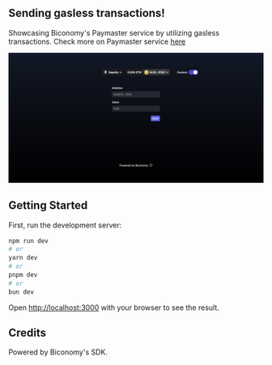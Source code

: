 ## Sending gasless transactions!

Showcasing Biconomy's Paymaster service by utilizing gasless transactions.
Check more on Paymaster service [here](https://docs.biconomy.io/paymaster)

![Homepage](readme/web3-transaction-manager.png)

## Getting Started

First, run the development server:

```bash
npm run dev
# or
yarn dev
# or
pnpm dev
# or
bun dev
```

Open [http://localhost:3000](http://localhost:3000) with your browser to see the result.

## Credits

Powered by Biconomy's SDK.
